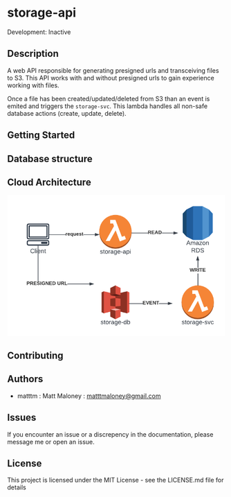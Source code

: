 # storage-api

Development: Inactive

## Description

A web API responsible for generating presigned urls and transceiving files to S3. This API works with and without presigned urls to gain experience working with files.

Once a file has been created/updated/deleted from S3 than an event is emited and triggers the `storage-svc`. This lambda handles all non-safe database actions (create, update, delete).

## Getting Started

## Database structure

## Cloud Architecture

![Alt diagram](resources/storage.png)

## Contributing

## Authors

- matttm : Matt Maloney : matttmaloney@gmail.com

## Issues

If you encounter an issue or a discrepency in the documentation, please message me or open an issue.

## License

This project is licensed under the MIT License - see the LICENSE.md file for details

